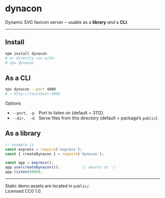 # dynacon

Dynamic SVG favicon server ‒ usable as a **library** *and* a **CLI**.

---

## Install

```bash
npm install dynacon
# or directly run with:
# npx dynacon
```

## As a CLI

```bash
npx dynacon --port 4000
# → http://localhost:4000
```

Options  
* `--port, -p` Port to listen on (default = 3112).  
* `--dir,  -d` Serve files from this directory (default = package’s `public`).

## As a library

```js
// example.js
const express = require('express');
const { createDynacon } = require('dynacon');

const app = express();
app.use(createDynacon());          // mounts at '/'
app.listen(8080);
```

---

Static demo assets are located in `public/`.  
Licensed CC0 1.0.
